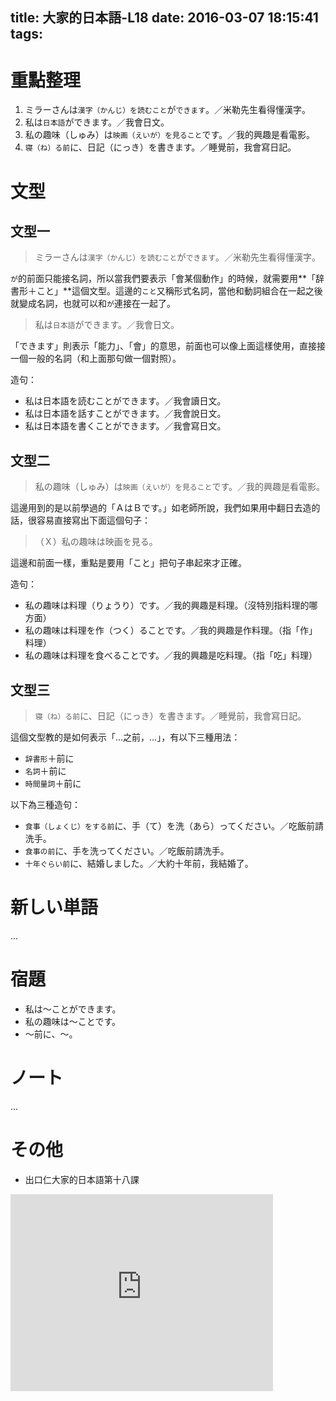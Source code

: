 title: 大家的日本語-L18
date: 2016-03-07 18:15:41
tags:
---
# 重點整理

1. ミラーさんは`漢字（かんじ）を読むこと`が`できます`。／米勒先生看得懂漢字。
2. 私は`日本語`ができます。／我會日文。
3. 私の趣味（しゅみ）は`映画（えいが）を見ること`です。／我的興趣是看電影。
4. `寝（ね）る前`に、日記（にっき）を書きます。／睡覺前，我會寫日記。

<!-- more -->

# 文型

## 文型一

> ミラーさんは`漢字（かんじ）を読むこと`が`できます`。／米勒先生看得懂漢字。

`が`的前面只能接名詞，所以當我們要表示「會某個動作」的時候，就需要用**「辞書形＋こと」**這個文型。這邊的`こと`又稱形式名詞，當他和動詞組合在一起之後就變成名詞，也就可以和`が`連接在一起了。

> 私は`日本語`ができます。／我會日文。

「できます」則表示「能力」、「會」的意思，前面也可以像上面這樣使用，直接接一個一般的名詞（和上面那句做一個對照）。

造句：

+ 私は日本語を読むことができます。／我會讀日文。
+ 私は日本語を話すことができます。／我會說日文。
+ 私は日本語を書くことができます。／我會寫日文。

## 文型二

> 私の趣味（しゅみ）は`映画（えいが）を見ること`です。／我的興趣是看電影。

這邊用到的是以前學過的「ＡはＢです。」如老師所說，我們如果用中翻日去造的話，很容易直接寫出下面這個句子：

> （Ｘ）私の趣味は映画を見る。

這邊和前面一樣，重點是要用「こと」把句子串起來才正確。

造句：

+ 私の趣味は料理（りょうり）です。／我的興趣是料理。（沒特別指料理的哪方面）
+ 私の趣味は料理を作（つく）ることです。／我的興趣是作料理。（指「作」料理）
+ 私の趣味は料理を食べることです。／我的興趣是吃料理。（指「吃」料理）

## 文型三

> `寝（ね）る前`に、日記（にっき）を書きます。／睡覺前，我會寫日記。

這個文型教的是如何表示「…之前，…」，有以下三種用法：

+ `辞書形`＋前に
+ `名詞`＋前に
+ `時間量詞`＋前に

以下為三種造句：

+ `食事（しょくじ）をする前`に、手（て）を洗（あら）ってください。／吃飯前請洗手。
+ `食事の前`に、手を洗ってください。／吃飯前請洗手。
+ `十年ぐらい前`に、結婚しました。／大約十年前，我結婚了。

# 新しい単語

...

# 宿題

+ 私は〜ことができます。
+ 私の趣味は〜ことです。
+ 〜前に、〜。

# ノート

...

# その他

+ 出口仁大家的日本語第十八課

<iframe width="420" height="315" src="https://www.youtube.com/embed/RHzVTLwnJbE" frameborder="0" allowfullscreen></iframe>
